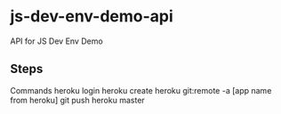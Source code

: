 # js-dev-env-demo-api
API for JS Dev Env Demo

## Steps
Commands 
heroku login
heroku create
heroku git:remote -a [app name from heroku]
git push heroku master